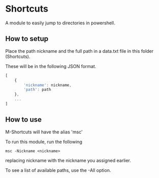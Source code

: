 # Shortcuts

A module to easily jump to directories in powershell.

## How to setup

Place the path nickname and the full path in a data.txt file in this folder (Shortcuts).

These will be in the following JSON format.

```javascript
[
    {
        'nickname': nickname,
        'path': path
    },
    ...
]
```

## How to use

M-Shortcuts will have the alias 'msc'

To run this module, run the following

    msc -Nickname <nickname>

replacing nickname with the nickname you assigned earlier.

To see a list of available paths, use the -All option.